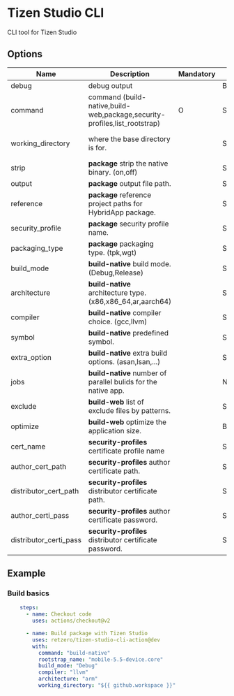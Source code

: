 # Tizen Studio CLI

CLI tool for Tizen Studio

## Options
| Name       	 | Description                                              | Mandatory | Type     | Default  |
|------------- |--------------------------------------------------------- |---------- |--------- |--------- |
| debug |  debug output |   |  Boolean |  false |
| command | command (build-native,build-web,package,security-profiles,list_rootstrap)  | O | String  |   |
| working_directory |  where the base directory is for. |   |  String | ${{ github.workspace }}  |
| strip |  **package** strip the native binary. (on,off) |   | String  | "off"  |
| output |  **package** output file path. |   | String  |   |
| reference | **package** reference project paths for HybridApp package.  |   |  String |   |
| security_profile | **package** security profile name. |   |  String |   |
| packaging_type |  **package** packaging type. (tpk,wgt) |   | String  |   |
| build_mode |  **build-native** build mode. (Debug,Release) |   |  String |  "Debug" |
| architecture |  **build-native** architecture type. (x86,x86_64,ar,aarch64) |   | String  | "x86"  |
| compiler |  **build-native** compiler choice. (gcc,llvm) |   |  String | "llvm"  |
| symbol |  **build-native** predefined symbol. |   |  String |   |
| extra_option |  **build-native** extra build options. (asan,lsan,...) |   |  String |   |
| jobs |  **build-native** number of parallel bulids for the native app. |   |  Number |   |
| exclude | **build-web** list of exclude files by patterns. |   |  String |   |
| optimize |  **build-web** optimize the application size. |   |  Boolean |   |
| cert_name |  **security-profiles** certificate profile name |   |  String |   |
| author_cert_path | **security-profiles** author certificate path.  |   |  String |   |
| distributor_cert_path |  **security-profiles** distributor certificate path. |   | String  |   |
| author_certi_pass |  **security-profiles** author certificate password. |   |  String |   |
| distributor_certi_pass | **security-profiles** distributor certificate password.  |   |  String |   |


## Example

### Build basics

```yaml  
    steps:
      - name: Checkout code
        uses: actions/checkout@v2

      - name: Build package with Tizen Studio
        uses: retzero/tizen-studio-cli-action@dev
        with:
          command: "build-native"
          rootstrap_name: "mobile-5.5-device.core"
          build_mode: "Debug"
          compiler: "llvm"
          architecture: "arm"
          working_directory: "${{ github.workspace }}"
```
